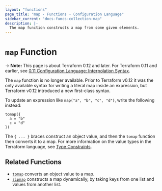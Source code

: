```yaml
---
layout: "functions"
page_title: "map - Functions - Configuration Language"
sidebar_current: "docs-funcs-collection-map"
description: |-
  The map function constructs a map from some given elements.
---
```


# `map` Function

-> **Note:** This page is about Terraform 0.12 and later. For Terraform 0.11 and
earlier, see
[0.11 Configuration Language: Interpolation Syntax](../../configuration-0-11/interpolation.html).

The `map` function is no longer available. Prior to Terraform v0.12 it was
the only available syntax for writing a literal map inside an expression,
but Terraform v0.12 introduced a new first-class syntax.

To update an expression like `map("a", "b", "c", "d")`, write the following instead:

```
tomap({
  a = "b"
  c = "d"
})
```

The `{ ... }` braces construct an object value, and then the `tomap` function
then converts it to a map. For more information on the value types in the
Terraform language, see [Type Constraints](../types.html).

## Related Functions

* [`tomap`](./tomap.html) converts an object value to a map.
* [`zipmap`](./zipmap.html) constructs a map dynamically, by taking keys from
  one list and values from another list.
